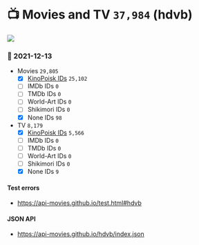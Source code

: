 # :tv: Movies and TV `37,984` (hdvb)

<a href="https://API-Movies.github.io"><img src="https://API-Movies.github.io/banner.png?cache"></a>

### :date: 2021-12-13
- Movies `29,805`
  - [x] <a href="https://API-Movies.github.io/hdvb/movie_kinopoisk_ids.json">KinoPoisk IDs</a> `25,102`
  - [ ] IMDb IDs `0`
  - [ ] TMDb IDs `0`
  - [ ] World-Art IDs `0`
  - [ ] Shikimori IDs `0`
  - [x] None IDs `98`
- TV `8,179`
  - [x] <a href="https://API-Movies.github.io/hdvb/tv_kinopoisk_ids.json">KinoPoisk IDs</a> `5,566`
  - [ ] IMDb IDs `0`
  - [ ] TMDb IDs `0`
  - [ ] World-Art IDs `0`
  - [ ] Shikimori IDs `0`
  - [x] None IDs `9`
#### Test errors
- <a href='https://api-movies.github.io/test.html#hdvb'>https://api-movies.github.io/test.html#hdvb</a>
#### JSON API
- <a href='https://api-movies.github.io/hdvb/index.json'>https://api-movies.github.io/hdvb/index.json</a>
